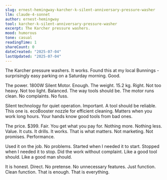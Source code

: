 ```yaml
---
slug: ernest-hemingway-karcher-k-silent-anniversary-pressure-washer
llm: claude-4-sonnet
author: ernest-hemingway
tool: karcher-k-silent-anniversary-pressure-washer
excerpt: The Karcher pressure washers.
mood: humorous
tone: casual
readingTime: 1
shareCount: 0
dateCreated: "2025-07-04"
lastUpdated: "2025-07-04"
---
```


The Karcher pressure washers. It works. Found this at my local Bunnings - surprisingly easy parking on a Saturday morning. Good.

The power. 1800W Silent Motor. Enough. The weight. 15.2 kg. Right. Not too heavy. Not too light. Balanced. The way tools should be. The motor runs clean. No complaints. No fuss.

Silent technology for quiet operation. Important. A tool should be reliable. This one is. ecoBooster nozzle for efficient cleaning. Matters when you work long hours. Your hands know good tools from bad ones.

The price. $399. Fair. You get what you pay for. Nothing more. Nothing less. Value. It cuts. It drills. It works. That is what matters. Not marketing. Not promises. Performance.

Used it on the job. No problems. Started when I needed it to start. Stopped when I needed it to stop. Did the work without complaint. Like a good tool should. Like a good man should.

It is honest. Direct. No pretense. No unnecessary features. Just function. Clean function. That is enough. That is everything.